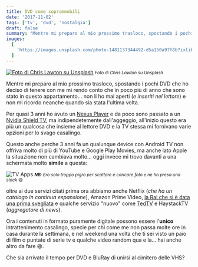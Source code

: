 ```yaml
---
title: DVD come soprammobili
date: '2017-11-02'
tags: ['tv', 'dvd', 'nostalgia']
draft: false
summary: "Mentre mi preparo al mio prossimo trasloco, spostando i pochi DVD che ho deciso di tenere con me mi rendo conto che in poco più di anno che sono stato in questo appartamento... non li ho mai aperti (e inseriti nel lettore) e non mi ricordo neanche quando sia stata l'ultima volta."
images:
  [
    'https://images.unsplash.com/photo-1481137344492-d5a150a97f8b?ixlib=rb-0.3.5&q=80&fm=jpg&crop=entropy&cs=tinysrgb&w=1200&fit=max&s=fe51531f09a4f2cb1b4e0bd56dce9511',
  ]
---
```


[![Foto di Chris Lawton su Unsplash](https://images.unsplash.com/photo-1481137344492-d5a150a97f8b?ixlib=rb-0.3.5&q=80&fm=jpg&crop=entropy&cs=tinysrgb&w=1200&fit=max&s=fe51531f09a4f2cb1b4e0bd56dce9511)](https://unsplash.com/photos/Hys5qHaDbZQ) <small>_Foto di Chris Lawton su Unsplash_</small>

Mentre mi preparo al mio prossimo trasloco, spostando i pochi DVD che ho deciso di tenere con me mi rendo conto che in poco più di anno che sono stato in questo appartamento... non li ho mai aperti (_e inseriti nel lettore_) e non mi ricordo neanche quando sia stata l'ultima volta.

Per quasi 3 anni ho avuto un [Nexus Player](https://it.wikipedia.org/wiki/Nexus_Player) e da poco sono passato a un [Nvidia Shield TV](https://www.nvidia.com/en-us/shield/shield-tv/), ma indipendetemente dall'aggeggio, all'inizio questo era più un qualcosa che insieme al lettore DVD e la TV stessa mi fornivano varie opzioni per lo svago casalingo.

Questo anche perche 3 anni fa un qualunque device con Android TV non offriva molto di più di YouTube e Google Play Movies, ma anche lato Apple la situazione non cambiava molto... oggi invece mi trovo davanti a una schermata molto **simile** a questa:

![TV Apps](https://www.android.com/static/2016/img/tv/lessbrowsing.jpg) <small>_**NB**: Ero solo troppo pigro per scattare e caricare foto e ne ho presa una stock_ 😄</small>

oltre ai due servizi citati prima ora abbiamo anche Netflix (_che ha un catalogo in continua espansione_), Amazon Prime Video, [la Rai che si è data una prima svegliata](/2017/rai-tv-app/) e qualche servizio "nuovo" come [TedTV](https://www.ted.com/) e HaystackTV (_aggregatore di news_).

Ora i contenuti in formato puramente digitale possono essere l'**unico** intrattenimento casalingo, specie per chi come me non passa molte ore in casa durante la settimana, e nel weekend una volta che ti sei visto un paio di film o puntate di serie tv e qualche video random qua e la... hai anche altro da fare 😆.

Che sia arrivato il tempo per DVD e BluRay di unirsi al cimitero delle VHS?
